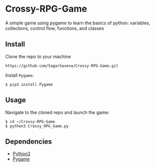 # Crossy-RPG-Game
A simple game using pygame to learn the basics of python: variables, collections, control flow, functions, and classes

## Install
Clone the repo to your machine
```
https://github.com/SagarSaxena/Crossy-RPG-Game.git
```
Install `Pygame`:
```
$ pip3 install Pygame
```

## Usage
Navigate to the cloned repo and launch the game:
```
$ cd ~/Crossy-RPG-Game
$ python3 Crossy_RPG_Game.py 
```

## Dependencies
* [Python3](https://www.python.org/download/releases/3.0/)
* [Pygame](https://pypi.org/project/pygame/)




